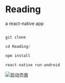 # Reading
a react-native app


```javascript

git clone

cd Reading/

npm install 

react-native run-android

```

![启动页面](https://zc9oug.bn1303.livefilestore.com/y4muHB1ZatOooILJKf7YX4c380a7yY2rYaXB8lvK74v4E2MgdrKzYJP4F6KXOZl7xoCURq8ZNqSFiLVj-NSd9NiJaB1Ed28tLZrDxEh5RO_3SUL3d69IlEk3BmwSi5XtEhHmTcHCK9MUPZYlW47xHE1I88dRmujtqvul0bwMvotPs01wxG7etQCjAAnyuiZgPoC2NYyDTQPKSVgBYdprB2YCw?width=387&height=660&cropmode=none)

